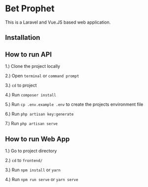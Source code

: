 # Bet Prophet

This is a Laravel and Vue.JS based web application.

## Installation

## How to run API

1.) Clone the project locally

2.) Open `terminal` or `command prompt`

3.) `cd` to project

4.) Run `composer install`

5.) Run `cp .env.example .env` to create the projects environment file

6.) Run `php artisan key:generate`

7.) Run `php artisan serve`


## How to run Web App

1.) Go to project directory

2.) `cd` to `frontend/`

3.) Run `npm install` or `yarn`

4.) Run `npm run serve` or `yarn serve`

